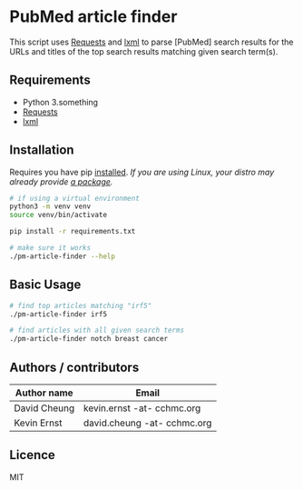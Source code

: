 # PubMed article finder

This script uses [Requests] and [lxml] to parse [PubMed] search results for the
URLs and titles of the top search results matching given search term(s).

## Requirements

* Python 3.something
* [Requests]
* [lxml]

## Installation

Requires you have pip [installed][pipinstall]. _If you are using Linux, your
distro may already provide [a package][pippkg]._

```bash
# if using a virtual environment
python3 -m venv venv
source venv/bin/activate

pip install -r requirements.txt

# make sure it works
./pm-article-finder --help
```

## Basic Usage

```bash
# find top articles matching "irf5"
./pm-article-finder irf5 

# find articles with all given search terms
./pm-article-finder notch breast cancer
```

## Authors / contributors

| Author name          | Email
|----------------------|----------------------------
| David Cheung         | kevin.ernst -at- cchmc.org
| Kevin Ernst          | david.cheung -at- cchmc.org

## Licence

MIT


[portal]: https://dna.cchmc.org/www/main.php
[requests]: http://docs.python-requests.org/en/latest/
[lxml]: http://lxml.de/
[pipinstall]: https://pip.pypa.io/en/stable/installing/
[pippkg]: https://pkgs.org/download/python-pip

